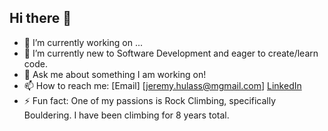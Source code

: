 ## Hi there 👋

- 🔭 I’m currently working on ...
- 🌱 I’m currently new to Software Development and eager to create/learn code.
- 💬 Ask me about something I am working on!
- 📫 How to reach me: [Email] [jeremy.hulass@mgmail.com] [LinkedIn](www.linkedin.com/in/jerry-hulass)
- ⚡ Fun fact: One of my passions is Rock Climbing, specifically Bouldering. I have been climbing for 8 years total.


